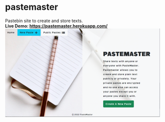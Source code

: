 # pastemaster
Pastebin site to create and store texts.  
**Live Demo: https://pastemaster.herokuapp.com/**  
<img src="https://github.com/cRyp70s/pastemaster/blob/main/pm.png" width=800 />
